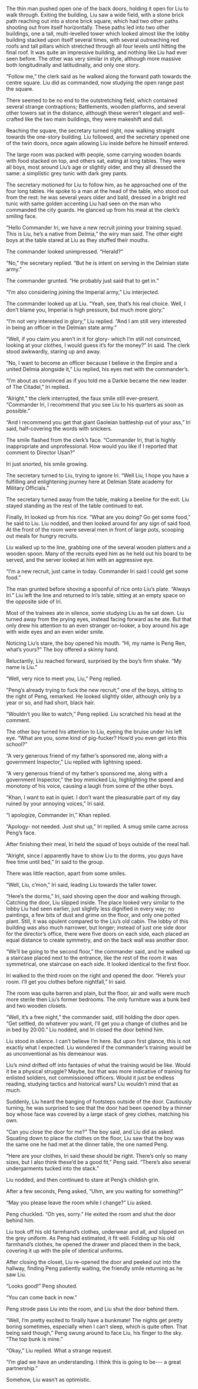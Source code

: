 The thin man pushed open one of the back doors, holding it open for Liu to walk through. Exiting the building, Liu saw a wide field, with a stone brick path reaching out into a stone brick square, which had two other paths shooting out from itself horizontally. These paths led into two other buildings, one a tall, multi-levelled tower which looked almost like the lobby building stacked upon itself several times, with several outreaching red roofs and tall pillars which stretched through all four levels until hitting the final roof. It was quite an impressive building, and nothing like Liu had ever seen before. The other was very similar in style, although more massive both longitudinally and latitudinally, and only one story. 

“Follow me,” the clerk said as he walked along the forward path towards the centre square. Liu did as commanded, now studying the open range past the square.

There seemed to be no end to the outstretching field, which contained several strange contraptions; Battlements, wooden platforms, and several other towers sat in the distance, although these weren’t elegant and well-crafted like the two main buildings, they were makeshift and dull.

Reaching the square, the secretary turned right, now walking straight towards the one-story building. Liu followed, and the secretary opened one of the twin doors, once again allowing Liu inside before he himself entered. 

The large room was packed with people, some carrying wooden boards with food stacked on top, and others sat, eating at long tables. They were all boys, most around Liu’s age or slightly older, and they all dressed the same: a simplistic grey tunic with dark grey pants.

The secretary motioned for Liu to follow him, as he approached one of the four long tables. He spoke to a man at the head of the table, who stood out from the rest: he was several years older and bald, dressed in a bright red tunic with same golden accenting Liu had seen on the man who commanded the city guards. He glanced up from his meal at the clerk’s smiling face.

“Hello Commander Iri, we have a new recruit joining your training squad. This is Liu, he’s a native from Delmia,” the wiry man said. The other eight boys at the table stared at Liu as they stuffed their mouths.

The commander looked unimpressed. “Herald?”

“No,” the secretary replied. “But he is intent on serving in the Delmian state army.”

The commander grunted. “He probably just said that to get in.”

“I’m also considering joining the Imperial army,” Liu interjected. 

The commander looked up at Liu. “Yeah, see, that’s his real choice. Well, I don’t blame you, Imperial is high pressure, but much more glory.”

“I’m not very interested in glory,” Liu replied. “And I am still very interested in being an officer in the Delmian state army.”

“Well, if you claim you aren’t in it for glory- which I’m still not convinced, looking at your clothes, I would guess it’s for the money?” Iri said. The clerk stood awkwardly, staring up and away.

“No, I want to become an officer because I believe in the Empire and a united Delmia alongside it,” Liu replied, his eyes met with the commander’s.

“I’m about as convinced as if you told me a Darkie became the new leader of The Citadel,” Iri replied.

“Alright,” the clerk interrupted, the faux smile still ever-present. “Commander Iri, I recommend that you see Liu to his quarters as soon as possible.”

“And I recommend you get that giant Gaoleian battleship out of your ass,” Iri said, half-covering the words with snickers.

The smile flashed from the clerk’s face. “Commander Iri, that is highly inappropriate and unprofessional. How would you like if I reported that comment to Director Usan?”

Iri just snorted, his smile growing.

The secretary turned to Liu, trying to ignore Iri. “Well Liu, I hope you have a fulfilling and enlightening journey here at Delmian State academy for Military Officials.” 

The secretary turned away from the table, making a beeline for the exit. Liu stayed standing as the rest of the table continued to eat.

Finally, Iri looked up from his rice. “What are you doing? Go get some food,” he said to Liu. Liu nodded, and then looked around for any sign of said food. At the front of the room were several men in front of large pots, scooping out meals for hungry recruits.

Liu walked up to the line, grabbing one of the several wooden platters and a wooden spoon. Many of the recruits eyed him as he held out his board to be served, and the server looked at him with an aggressive eye.

“I’m a new recruit, just came in today. Commander Iri said I could get some food.”

The man grunted before shoving a spoonful of rice onto Liu’s plate. “Always Iri.” Liu left the line and returned to Iri’s table, sitting at an empty space on the opposite side of Iri. 

Most of the trainees ate in silence, some studying Liu as he sat down. Liu turned away from the prying eyes, instead facing forward as he ate. But that only drew his attention to an even stranger on-looker, a boy around his age with wide eyes and an even wider smile.

Noticing Liu’s stare, the boy opened his mouth. “Hi, my name is Peng Ren, what’s yours?” The boy offered a skinny hand.

Reluctantly, Liu reached forward, surprised by the boy’s firm shake. “My name is Liu.”

“Well, very nice to meet you, Liu,” Peng replied.

“Peng’s already trying to fuck the new recruit,” one of the boys, sitting to the right of Peng, remarked. He looked slightly older, although only by a year or so, and had short, black hair.

“Wouldn’t you like to watch,” Peng replied. Liu scratched his head at the comment.

The other boy turned his attention to Liu, eyeing the bruise under his left eye. “What are you, some kind of pig-fucker? How’d you even get into this school?”

“A very generous friend of my father’s sponsored me, along with a government Inspector,” Liu replied with lightning speed.

“A very generous friend of my father’s sponsored me, along with a government Inspector,” the boy mimicked Liu, highlighting the speed and monotony of his voice, causing a laugh from some of the other boys.

“Khan, I want to eat in quiet. I don’t want the pleasurable part of my day ruined by your annoying voices,” Iri said. 

“I apologize, Commander Iri,” Khan replied.

“Apology- not needed. Just shut up,” Iri replied. A smug smile came across Peng’s face.

After finishing their meal, Iri held the squad of boys outside of the meal hall. 

“Alright, since I apparently have to show Liu to the dorms, you guys have free time until bed,” Iri said to the group.

There was little reaction, apart from some smiles. 

“Well, Liu, c’mon,” Iri said, leading Liu towards the taller tower.

“Here’s the dorms,” Iri, said shoving open the door and walking through. Catching the door, Liu slipped inside. The place looked very similar to the lobby Liu had seen earlier, just slightly less dignified in every way; no paintings, a few bits of dust and grime on the floor, and only one potted plant. Still, it was opulent compared to the Liu’s old cabin. The lobby of this building was also much narrower, but longer; instead of just one side door for the director’s office, there were five doors on each side, each placed an equal distance to create symmetry, and on the back wall was another door.

“We’ll be going to the second floor,” the commander said, and he walked up a staircase placed next to the entrance, like the rest of the room it was symmetrical, one staircase on each side. It looked identical to the first floor.

Iri walked to the third room on the right and opened the door. “Here’s your room. I’ll get you clothes before nightfall,” Iri said. 

The room was quite barren and plain, but the floor, air and walls were much more sterile then Liu’s former bedrooms. The only furniture was a bunk bed and two wooden closets. 

“Well, it’s a free night,” the commander said, still holding the door open. “Get settled, do whatever you want, I’ll get you a change of clothes and be in bed by 20:00.” Liu nodded, and Iri closed the door behind him. 

Liu stood in silence. I can’t believe I’m here. But upon first glance, this is not exactly what I expected. Liu wondered if the commander’s training would be as unconventional as his demeanour was. 

Liu’s mind drifted off into fantasies of what the training would be like. Would it be a physical struggle? Maybe, but that was more indicative of training for enlisted soldiers, not commissioned officers. Would it just be endless reading, studying tactics and historical wars? Liu wouldn’t mind that as much.

Suddenly, Liu heard the banging of footsteps outside of the door. Cautiously turning, he was surprised to see that the door had been opened by a thinner boy whose face was covered by a large stack of grey clothes, matching his own.

“Can you close the door for me?” The boy said, and Liu did as asked. Squating down to place the clothes on the floor, Liu saw that the boy was the same one he had met at the dinner table, the one named Peng.

“Here are your clothes, Iri said these should be right. There’s only so many sizes, but I also think these’d be a good fit,” Peng said. “There’s also several undergarments tucked into the stack.”

Liu nodded, and then continued to stare at Peng’s childish grin.

After a few seconds, Peng asked, “Uhm, are you waiting for something?”

“May you please leave the room while I change?” Liu asked.

Peng chuckled. “Oh yes, sorry.” He exited the room and shut the door behind him. 

Liu took off his old farmhand’s clothes, underwear and all, and slipped on the grey uniform. As Peng had estimated, it fit well. Folding up his old farmhand’s clothes, he opened the drawer and placed them in the back, covering it up with the pile of identical uniforms.

After closing the closet, Liu re-opened the door and peeked out into the hallway, finding Peng patiently waiting, the friendly smile returning as he saw Liu. 

“Looks good!” Peng shouted.

“You can come back in now.”

Peng strode pass Liu into the room, and Liu shut the door behind them. 

“Well, I’m pretty excited to finally have a bunkmate! The nights get pretty boring sometimes, especially when I can’t sleep, which is quite often. That being said though,” Peng swung around to face Liu, his finger to the sky. “The top bunk is mine.”

“Okay,” Liu replied. What a strange request.

“I’m glad we have an understanding. I think this is going to be--- a great partnership.”

Somehow, Liu wasn’t as optimistic.







